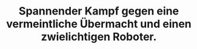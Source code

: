 ---
rating: 5
title: "Spannender Kampf gegen eine vermeintliche Übermacht und einen zwielichtigen Roboter."
---
